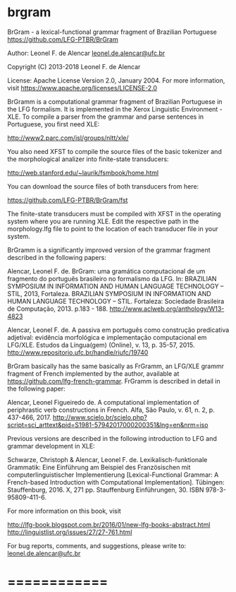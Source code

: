# brgram
BrGram - a lexical-functional grammar fragment of Brazilian Portuguese https://github.com/LFG-PTBR/BrGram

Author: Leonel F. de Alencar leonel.de.alencar@ufc.br

Copyright (C) 2013-2018 Leonel F. de Alencar

License: Apache License Version 2.0, January 2004. For more information, visit https://www.apache.org/licenses/LICENSE-2.0

BrGramm is a computational grammar fragment of Brazilian Portuguese in the LFG formalism. It is implemented in the Xerox Linguistic Environment - XLE. To compile a parser from the grammar and parse sentences in Portuguese, you first need XLE:

http://www2.parc.com/isl/groups/nltt/xle/

You also need XFST to compile the source files of the basic tokenizer and the morphological analizer into finite-state transducers:

http://web.stanford.edu/~laurik/fsmbook/home.html

You can download the source files of both transducers from here:

https://github.com/LFG-PTBR/BrGram/fst

The finite-state transducers must be compiled with XFST in the operating system where you are running XLE. Edit the respective path in the morphology.lfg file to point to the location of each transducer file in your system.

BrGramm is a significantly improved version of the grammar fragment described in the following papers:

Alencar, Leonel F. de. BrGram: uma gramática computacional de um fragmento do português brasileiro no formalismo da LFG. In: BRAZILIAN SYMPOSIUM IN INFORMATION AND HUMAN LANGUAGE TECHNOLOGY – STIL, 2013, Fortaleza. BRAZILIAN SYMPOSIUM IN INFORMATION AND HUMAN LANGUAGE TECHNOLOGY – STIL. Fortaleza: Sociedade Brasileira de Computação, 2013. p.183 - 188. http://www.aclweb.org/anthology/W13-4823

Alencar, Leonel F. de. A passiva em português como construção predicativa adjetival: evidência morfológica e implementação computacional em LFG/XLE. Estudos da Língua(gem) (Online), v. 13, p. 35-57, 2015. http://www.repositorio.ufc.br/handle/riufc/19740

BrGram basically has the same basically as FrGramm, an LFG/XLE grammr fragment of French implemented by the author, available at https://github.com/lfg-french-grammar. FrGramm is described in detail in the following paper:

Alencar, Leonel Figueiredo de. A computational implementation of periphrastic verb constructions in French. Alfa, São Paulo, v. 61, n. 2, p. 437-466, 2017. http://www.scielo.br/scielo.php?script=sci_arttext&pid=S1981-57942017000200351&lng=en&nrm=iso

Previous versions are described in the following introduction to LFG and grammar development in  XLE:

Schwarze, Christoph & Alencar, Leonel F. de. Lexikalisch-funktionale Grammatik: Eine Einführung am Beispiel des Französischen mit computerlinguistischer Implementierung [Lexical-Functional Grammar: A French-based Introduction with Computational Implementation]. Tübingen: Stauffenburg, 2016. X, 271 pp. Stauffenburg Einführungen, 30. ISBN 978-3-95809-411-6.

For more information on this book, visit

http://lfg-book.blogspot.com.br/2016/01/new-lfg-books-abstract.html http://linguistlist.org/issues/27/27-761.html

For bug reports, comments, and suggestions, please write to: leonel.de.alencar@ufc.br

============
===========
